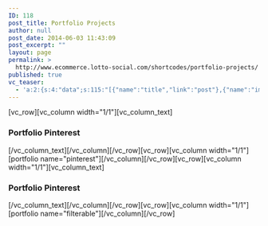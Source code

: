 ```yaml
---
ID: 118
post_title: Portfolio Projects
author: null
post_date: 2014-06-03 11:43:09
post_excerpt: ""
layout: page
permalink: >
  http://www.ecommerce.lotto-social.com/shortcodes/portfolio-projects/
published: true
vc_teaser:
  - 'a:2:{s:4:"data";s:115:"[{"name":"title","link":"post"},{"name":"image","image":"featured","link":"none"},{"name":"text","mode":"excerpt"}]";s:7:"bgcolor";s:0:"";}'
---
```

[vc_row][vc_column width="1/1"][vc_column_text]
<h3>Portfolio Pinterest</h3>
[/vc_column_text][/vc_column][/vc_row][vc_row][vc_column width="1/1"][portfolio name="pinterest"][/vc_column][/vc_row][vc_row][vc_column width="1/1"][vc_column_text]
<h3>Portfolio Pinterest</h3>
[/vc_column_text][/vc_column][/vc_row][vc_row][vc_column width="1/1"][portfolio name="filterable"][/vc_column][/vc_row]